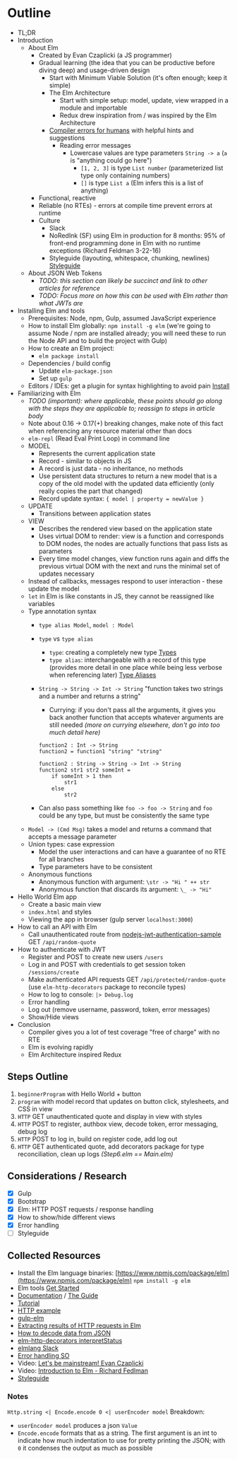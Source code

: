 # Outline

- TL;DR
- Introduction
    - About Elm
        - Created by Evan Czaplicki (a JS programmer)
        - Gradual learning (the idea that you can be productive before diving deep) and usage-driven design
            - Start with Minimum Viable Solution (it's often enough; keep it simple)
            - The Elm Architecture
                - Start with simple setup: model, update, view wrapped in a module and importable 
                - Redux drew inspiration from / was inspired by the Elm Architecture
            - [Compiler errors for humans](http://elm-lang.org/blog/compiler-errors-for-humans) with helpful hints and suggestions
                - Reading error messages
                    - Lowercase values are type parameters `String -> a` (`a` is "anything could go here")
                        - `[1, 2, 3]` is type `List number` (parameterized list type only containing numbers)
                        - `[]` is type `List a` (Elm infers this is a list of anything)
        - Functional, reactive                
        - Reliable (no RTEs) - errors at compile time prevent errors at runtime
        - Culture
            - Slack  
            - NoRedInk (SF) using Elm in production for 8 months: 95% of front-end programming done in Elm with no runtime exceptions (Richard Feldman 3-22-16)
            - Styleguide (layouting, whitespace, chunking, newlines) [Styleguide](http://elm-lang.org/docs/style-guide)
    - About JSON Web Tokens
        - _TODO: this section can likely be succinct and link to other articles for reference_
        - _TODO: Focus more on how this can be used with Elm rather than what JWTs are_
- Installing Elm and tools
    - Prerequisites: Node, npm, Gulp, assumed JavaScript experience
    - How to install Elm globally: `npm install -g elm` (we're going to assume Node / npm are installed already; you will need these to run the Node API and to build the project with Gulp) 
    - How to create an Elm project: 
        - `elm package install`
    - Dependencies / build config
        - Update `elm-package.json`
        - Set up `gulp`
    - Editors / IDEs: get a plugin for syntax highlighting to avoid pain [Install](http://elm-lang.org/install)    
- Familiarizing with Elm 
    - _TODO (important): where applicable, these points should go along with the steps they are applicable to; reassign to steps in article body_
    - Note about 0.16 -> 0.17(+) breaking changes, make note of this fact when referencing any resource material other than docs
    - `elm-repl` (Read Eval Print Loop) in command line
    - MODEL 
        - Represents the current application state
        - Record - similar to objects in JS
        - A record is just data - no inheritance, no methods
        - Use persistent data structures to return a new model that is a copy of the old model with the updated data efficiently (only really copies the part that changed)
        - Record update syntax: `{ model | property = newValue }`
    - UPDATE 
        - Transitions between application states    
    - VIEW 
        - Describes the rendered view based on the application state 
        - Uses virtual DOM to render: view is a function and corresponds to DOM nodes, the nodes are actually functions that pass lists as parameters 
        - Every time model changes, view function runs again and diffs the previous virtual DOM with the next and runs the minimal set of updates necessary
    - Instead of callbacks, messages respond to user interaction - these update the model
    - `let` in Elm is like constants in JS, they cannot be reassigned like variables
    - Type annotation syntax 
        - `type alias Model`, `model : Model`
        - `type` vs `type alias`
            - `type`: creating a completely new type [Types](http://guide.elm-lang.org/types/)
            - `type alias`: interchangeable with a record of this type (provides more detail in one place while being less verbose when referencing later) [Type Aliases](http://guide.elm-lang.org/types/type_aliases.html)
        - `String -> String -> Int -> String` "function takes two strings and a number and returns a string"
            - Currying: if you don't pass all the arguments, it gives you back another function that accepts whatever arguments are still needed _(more on currying elsewhere, don't go into too much detail here)_
             
            ```
            function2 : Int -> String
            function2 = function1 "string" "string"

            function2 : String -> String -> Int -> String
            function2 str1 str2 someInt =
                if someInt > 1 then
                    str1
                else
                    str2
            ``` 
        - Can also pass something like `foo -> foo -> String` and `foo` could be any type, but must be consistently the same type   
    - `Model -> (Cmd Msg)` takes a model and returns a command that accepts a message parameter  
    - Union types: case expression 
        - Model the user interactions and can have a guarantee of no RTE for all branches
        - Type parameters have to be consistent
    - Anonymous functions 
        - Anonymous function with argument: `\str -> "Hi " ++ str`  
        - Anonymous function that discards its argument: `\_ -> "Hi"`  
- Hello World Elm app
    - Create a basic main view
    - `index.html` and styles
    - Viewing the app in browser (gulp server `localhost:3000`)
- How to call an API with Elm
    - Call unauthenticated route from [nodejs-jwt-authentication-sample](https://github.com/auth0-blog/nodejs-jwt-authentication-sample) GET `/api/random-quote`
- How to authenticate with JWT
    - Register and POST to create new users `/users`
    - Log in and POST with credentials to get session token `/sessions/create`
    - Make authenticated API requests GET `/api/protected/random-quote` (use `elm-http-decorators` package to reconcile types)
    - How to log to console: `|> Debug.log`
    - Error handling
    - Log out (remove username, password, token, error messages)
    - Show/Hide views
- Conclusion
    - Compiler gives you a lot of test coverage "free of charge" with no RTE
    - Elm is evolving rapidly
    - Elm Architecture inspired Redux

## Steps Outline

1. `beginnerProgram` with Hello World + button
2. `program` with model record that updates on button click, stylesheets, and CSS in view
3. `HTTP` GET unauthenticated quote and display in view with styles
4. `HTTP` POST to register, authbox view, decode token, error messaging, debug log
5. `HTTP` POST to log in, build on register code, add log out
6. `HTTP` GET authenticated quote, add decorators package for type reconciliation, clean up logs _(Step6.elm == Main.elm)_

## Considerations / Research

- [x] Gulp
- [x] Bootstrap
- [x] Elm: HTTP POST requests / response handling
- [x] How to show/hide different views
- [x] Error handling
- [ ] Styleguide

## Collected Resources

- Install the Elm language binaries: [https://www.npmjs.com/package/elm](https://www.npmjs.com/package/elm) `npm install -g elm`
- Elm tools [Get Started](http://elm-lang.org/get-started)
- [Documentation](http://elm-lang.org/docs) / [The Guide](http://guide.elm-lang.org/)
- [Tutorial](http://www.elm-tutorial.org/en)
- [HTTP example](http://elm-lang.org/examples/http)
- [gulp-elm](https://www.npmjs.com/package/gulp-elm)
- [Extracting results of HTTP requests in Elm](http://stackoverflow.com/questions/35028430/how-to-extract-the-results-of-http-requests-in-elm)
- [How to decode data from JSON](http://stackoverflow.com/questions/32575003/elm-how-to-decode-data-from-json-api)
- [elm-http-decorators interpretStatus](http://package.elm-lang.org/packages/rgrempel/elm-http-decorators/1.0.2/Http-Decorators#interpretStatus)
- [elmlang Slack](http://elmlang.herokuapp.com)
- [Error handling SO](http://stackoverflow.com/questions/37390998/how-can-i-get-the-error-message-out-of-http-error)
- Video: [Let's be mainstream! Evan Czaplicki](https://www.youtube.com/watch?v=oYk8CKH7OhE)
- Video: [Introduction to Elm - Richard Fedlman](https://www.youtube.com/watch?v=zBHB9i8e3Kc)
- [Styleguide](http://elm-lang.org/docs/style-guide)

### Notes

`Http.string <| Encode.encode 0 <| userEncoder model` Breakdown:

- `userEncoder model` produces a json `Value`
- `Encode.encode` formats that as a string. The first argument is an int to indicate how much indentation to use for pretty printing the JSON; with `0` it condenses the output as much as possible